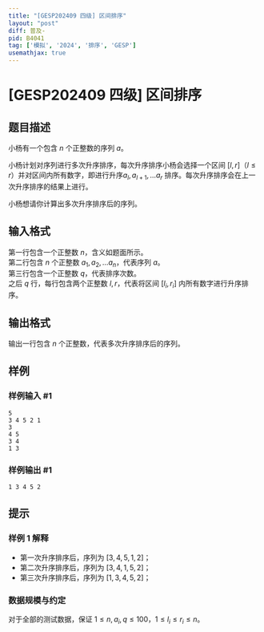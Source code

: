 ```yaml
---
title: "[GESP202409 四级] 区间排序"
layout: "post"
diff: 普及-
pid: B4041
tag: ['模拟', '2024', '排序', 'GESP']
usemathjax: true
---
```


# [GESP202409 四级] 区间排序
## 题目描述

小杨有一个包含 $n$ 个正整数的序列 $a$。

小杨计划对序列进行多次升序排序，每次升序排序小杨会选择一个区间 $[l,r]$（$l \leq r$）并对区间内所有数字，即进行升序$a_l, a_{l + 1}, \dots a_r$ 排序。每次升序排序会在上一次升序排序的结果上进行。

小杨想请你计算出多次升序排序后的序列。
## 输入格式

第一行包含一个正整数 $n$，含义如题面所示。   
第二行包含 $n$ 个正整数 $a_1, a_2, \dots a_n$，代表序列 $a$。  
第三行包含一个正整数 $q$，代表排序次数。  
之后 $q$ 行，每行包含两个正整数 $l, r$，代表将区间 $[l_i, r_i]$ 内所有数字进行升序排序。
## 输出格式

输出一行包含 $n$ 个正整数，代表多次升序排序后的序列。
## 样例

### 样例输入 #1
```
5
3 4 5 2 1
3
4 5
3 4
1 3

```
### 样例输出 #1
```
1 3 4 5 2
```
## 提示

### 样例 1 解释

- 第一次升序排序后，序列为 $[3,4,5,1,2]$；
- 第二次升序排序后，序列为 $[3,4,1,5,2]$；
- 第三次升序排序后，序列为 $[1,3,4,5,2]$；

### 数据规模与约定

对于全部的测试数据，保证 $1 \leq n, a_i, q \leq 100$，$1 \leq l_i \leq r_i \leq n$。
